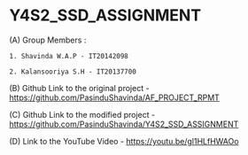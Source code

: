 # Y4S2_SSD_ASSIGNMENT

(A) Group Members :

	1. Shavinda W.A.P - IT20142098

	2. Kalansooriya S.H - IT20137700


(B) Github Link to the original project - https://github.com/PasinduShavinda/AF_PROJECT_RPMT

(C) Github Link to the modified project - https://github.com/PasinduShavinda/Y4S2_SSD_ASSIGNMENT

(D) Link to the YouTube Video - https://youtu.be/gl1HLfHWAOo

